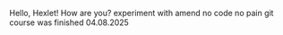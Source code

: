 Hello, Hexlet! How are you?
experiment with amend
no code no pain
git course was finished 04.08.2025
